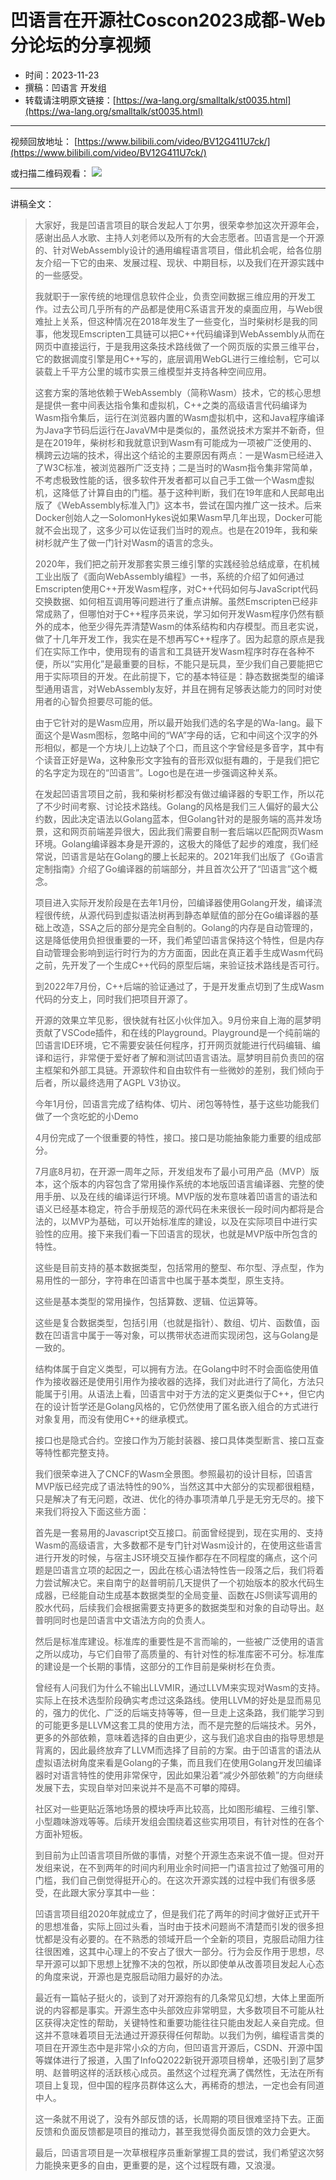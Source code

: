 # 凹语言在开源社Coscon2023成都-Web分论坛的分享视频

- 时间：2023-11-23
- 撰稿：凹语言 开发组
- 转载请注明原文链接：[https://wa-lang.org/smalltalk/st0035.html](https://wa-lang.org/smalltalk/st0035.html)

---

视频回放地址：
[https://www.bilibili.com/video/BV12G411U7ck/](https://www.bilibili.com/video/BV12G411U7ck/)

或扫描二维码观看：
![](/st0035-01.png)

---

讲稿全文：

> 大家好，我是凹语言项目的联合发起人丁尔男，很荣幸参加这次开源年会，感谢出品人水歌、主持人刘老师以及所有的大会志愿者。凹语言是一个开源的、针对WebAssembly设计的通用编程语言项目，借此机会呢，给各位朋友介绍一下它的由来、发展过程、现状、中期目标，以及我们在开源实践中的一些感受。
> 
> 我就职于一家传统的地理信息软件企业，负责空间数据三维应用的开发工作。过去公司几乎所有的产品都是使用C系语言开发的桌面应用，与Web很难扯上关系，但这种情况在2018年发生了一些变化，当时柴树杉是我的同事，他发现Emscripten工具链可以把C++代码编译到WebAssembly从而在网页中直接运行，于是我用这条技术路线做了一个网页版的实景三维平台，它的数据调度引擎是用C++写的，底层调用WebGL进行三维绘制，它可以装载上千平方公里的城市实景三维模型并支持各种空间应用。
> 
> 这套方案的落地依赖于WebAssembly（简称Wasm）技术，它的核心思想是提供一套中间表达指令集和虚拟机，C++之类的高级语言代码编译为Wasm指令集后，运行在浏览器内置的Wasm虚拟机中，这和Java程序编译为Java字节码后运行在JavaVM中是类似的，虽然说技术方案并不新奇，但是在2019年，柴树杉和我就意识到Wasm有可能成为一项被广泛使用的、横跨云边端的技术，得出这个结论的主要原因有两点：一是Wasm已经进入了W3C标准，被浏览器所广泛支持；二是当时的Wasm指令集非常简单，不考虑极致性能的话，很多软件开发者都可以自己手工做一个Wasm虚拟机，这降低了计算自由的门槛。基于这种判断，我们在19年底和人民邮电出版了《WebAssembly标准入门》这本书，尝试在国内推广这一技术。后来Docker创始人之一SolomonHykes说如果Wasm早几年出现，Docker可能就不会出现了，这多少可以佐证我们当时的观点。也是在2019年，我和柴树杉就产生了做一门针对Wasm的语言的念头。
> 
> 2020年，我们把之前开发那套实景三维引擎的实践经验总结成章，在机械工业出版了《面向WebAssembly编程》一书，系统的介绍了如何通过Emscripten使用C++开发Wasm程序，对C++代码如何与JavaScript代码交换数据、如何相互调用等问题进行了重点讲解。虽然Emscripten已经非常成熟了，但哪怕对于C++程序员来说，学习如何开发Wasm程序仍然有额外的成本，他至少得先弄清楚Wasm的体系结构和内存模型。而且老实说，做了十几年开发工作，我实在是不想再写C++程序了。因为起意的原点是我们在实际工作中，使用现有的语言和工具链开发Wasm程序时存在各种不便，所以“实用化”是最重要的目标，不能只是玩具，至少我们自己要能把它用于实际项目的开发。在此前提下，它的基本特征是：静态数据类型的编译型通用语言，对WebAssembly友好，并且在拥有足够表达能力的同时对使用者的心智负担要尽可能的低。
> 
> 由于它针对的是Wasm应用，所以最开始我们选的名字是的Wa-lang。最下面这个是Wasm图标，忽略中间的“WA”字母的话，它和中间这个汉字的外形相似，都是一个方块儿上边缺了个口，而且这个字曾经是多音字，其中有个读音正好是Wa，这种象形文字独有的音形双似挺有趣的，于是我们把它的名字定为现在的“凹语言”。Logo也是在进一步强调这种关系。
> 
> 在发起凹语言项目之前，我和柴树杉都没有做过编译器的专职工作，所以花了不少时间考察、讨论技术路线。Golang的风格是我们三人偏好的最大公约数，因此决定语法以Golang蓝本，但Golang针对的是服务端的高并发场景，这和网页前端差异很大，因此我们需要自制一套后端以匹配网页Wasm环境。Golang编译器本身是开源的，这极大的降低了起步的难度，我们经常说，凹语言是站在Golang的腰上长起来的。2021年我们出版了《Go语言定制指南》介绍了Go编译器的前端部分，并且首次公开了“凹语言”这个概念。
> 
> 项目进入实际开发阶段是在去年1月份，凹编译器使用Golang开发，编译流程很传统，从源代码到虚拟语法树再到静态单赋值的部分在Go编译器的基础上改造，SSA之后的部分是完全自制的。Golang的内存是自动管理的，这是降低使用负担很重要的一环，我们希望凹语言保持这个特性，但是内存自动管理会影响到运行时行为的方方面面，因此在真正着手生成Wasm代码之前，先开发了一个生成C++代码的原型后端，来验证技术路线是否可行。
> 
> 到2022年7月份，C++后端的验证通过了，于是开发重点切到了生成Wasm代码的分支上，同时我们把项目开源了。
> 
> 开源的效果立竿见影，很快就有社区小伙伴加入。9月份来自上海的扈梦明贡献了VSCode插件，和在线的Playground。Playground是一个纯前端的凹语言IDE环境，它不需要安装任何程序，打开网页就能进行代码编辑、编译和运行，非常便于爱好者了解和测试凹语言语法。扈梦明目前负责凹的宿主框架和外部工具链。开源软件和自由软件有一些微妙的差别，我们倾向于后者，所以最终选用了AGPL V3协议。
> 
> 今年1月份，凹语言完成了结构体、切片、闭包等特性，基于这些功能我们做了一个贪吃蛇的小Demo
> 
> 4月份完成了一个很重要的特性，接口。接口是功能抽象能力重要的组成部分。
> 
> 7月底8月初，在开源一周年之际，开发组发布了最小可用产品（MVP）版本，这个版本的内容包含了常用操作系统的本地版凹语言编译器、完整的使用手册、以及在线的编译运行环境。MVP版的发布意味着凹语言的语法和语义已经基本稳定，符合手册规范的源代码在未来很长一段时间内都将是合法的，以MVP为基础，可以开始标准库的建设，以及在实际项目中进行实验性的应用。接下来我们看一下凹语言的现状，也就是MVP版中所包含的特性。
> 
> 这些是目前支持的基本数据类型，包括常用的整型、布尔型、浮点型，作为易用性的一部分，字符串在凹语言中也属于基本类型，原生支持。
> 
> 这些是基本类型的常用操作，包括算数、逻辑、位运算等。
> 
> 这些是复合数据类型，包括引用（也就是指针）、数组、切片、函数值，函数在凹语言中属于一等对象，可以携带状态进而实现闭包，这与Golang是一致的。
> 
> 结构体属于自定义类型，可以拥有方法。在Golang中时不时会面临使用值作为接收器还是使用引用作为接收器的选择，我们对此进行了简化，方法只能属于引用。从语法上看，凹语言中对于方法的定义更类似于C++，但它内在的设计哲学还是Golang风格的，它仍然使用了匿名嵌入组合的方式进行对象复用，而没有使用C++的继承模式。
> 
> 接口也是隐式合约。空接口作为万能封装器、接口具体类型断言、接口互查等特性都完整支持。
> 
> 我们很荣幸进入了CNCF的Wasm全景图。参照最初的设计目标，凹语言MVP版已经完成了语法特性的90%，当然这其中大部分的实现都很粗糙，只是解决了有无问题，改进、优化的待办事项清单几乎是无穷无尽的。接下来我们将投入下面这些方面：
> 
> 首先是一套易用的Javascript交互接口。前面曾经提到，现在实用的、支持Wasm的高级语言，大多数都不是专门针对Wasm设计的，在使用这些语言进行开发的时候，与宿主JS环境交互操作都存在不同程度的痛点，这个问题是凹语言立项的起因之一，因此在核心语法特性告一段落之后，我们将着力尝试解决它。来自南宁的赵普明前几天提供了一个初始版本的胶水代码生成器，已经能自动生成基本数据类型的全局变量、函数在JS侧读写调用的胶水代码，后续我们会根据需要支持更多的数据类型和对象的自动导出。赵普明同时也是凹语言中文语法方向的负责人。
> 
> 然后是标准库建设。标准库的重要性是不言而喻的，一些被广泛使用的语言之所以成功，与它们自带了高质量的、有针对性的标准库密不可分。标准库的建设是一个长期的事情，这部分的工作目前是柴树杉在负责。
> 
> 曾经有人问我们为什么不输出LLVMIR，通过LLVM来实现对Wasm的支持。实际上在技术选型阶段确实考虑过这条路线。使用LLVM的好处是显而易见的，强力的优化、广泛的后端支持等等，但一旦走上这条路，我们能学习到的可能更多是LLVM这套工具的使用方法，而不是完整的后端技术。另外，更多的外部依赖，意味着选择的自由更少，这与我们追求自由的指导思想是背离的，因此最终放弃了LLVM而选择了目前的方案。由于凹语言的语法从虚拟语法树角度来看是Golang的子集，而且我们在使用Golang开发凹编译器时对语言特性的使用非常保守，因此如果沿着“减少外部依赖”的方向继续发展下去，实现自举对凹来说并不是高不可攀的障碍。
> 
> 社区对一些更贴近落地场景的模块呼声比较高，比如图形编程、三维引擎、小型趣味游戏等等。后续开发组会围绕着这些实用项目，有针对性的在各个方面补短板。
> 
> 到目前为止凹语言项目所做的事情，对整个开源生态来说不值一提。但对开发组来说，在不到两年的时间内利用业余时间把一门语言拉过了勉强可用的门槛，我们自己倒觉得挺开心的。在这次开源实践的过程中我们有很多感受，在此跟大家分享其中一些：
> 
> 凹语言项目组2020年就成立了，但是我们花了两年的时间才做好正式开干的思想准备，实际上回过头看，当时由于技术问题尚不清楚而引发的很多担忧都是没有必要的。在不熟悉的领域开启一个全新的项目，克服启动阻力往往很困难，这其中心理上的不安占了很大一部分。行为会反作用于思想，尽早开源可以卸下思想上犹豫不决的包袱，所以即使单从改善项目发起人心态的角度来说，开源也是克服启动阻力最好的办法。
> 
> 最近有一篇帖子挺火的，谈到了对开源抱有的几条常见幻想，大体上里面所说的内容都是事实。开源生态中头部效应非常明显，大多数项目不可能从社区获得决定性的帮助，关键特性和重要功能往往只能由发起人亲自完成。但这并不意味着项目无法通过开源获得任何帮助。以我们为例，编程语言类的项目在开源生态中是非常小众的方向，但凹语言开源后，CSDN、开源中国等媒体进行了报道，入围了InfoQ2022新锐开源项目榜单，还吸引到了扈梦明、赵普明这样的活跃核心成员。虽然这个过程充满了偶然性，无法在所有项目上复现，但中国的程序员群体这么大，再稀奇的想法，一定也会有同道中人。
> 
> 这一条就不用说了，没有外部反馈的话，长周期的项目很难坚持下去。正面反馈和负面反馈都是项目的推动力，甚至我觉得负面反馈的效力会更大。
> 
> 最后，凹语言项目是一次草根程序员重新掌握工具的尝试，我们希望这次努力能换来更多的自由，更重要的是，这个过程既有趣，又浪漫。